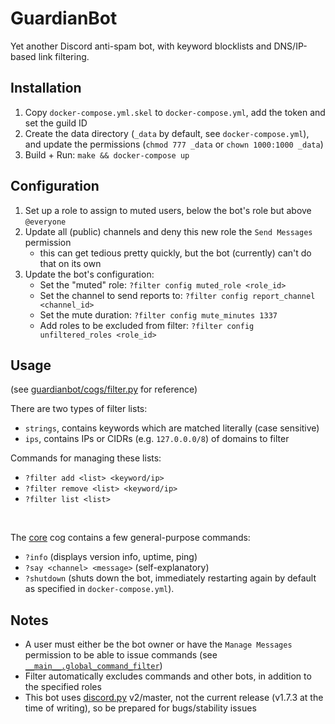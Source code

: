 # GuardianBot

Yet another Discord anti-spam bot, with keyword blocklists and DNS/IP-based link filtering.


## Installation

1. Copy `docker-compose.yml.skel` to `docker-compose.yml`, add the token and set the guild ID
2. Create the data directory (`_data` by default, see `docker-compose.yml`), and update the permissions (`chmod 777 _data` or `chown 1000:1000 _data`)
3. Build + Run: `make && docker-compose up`


## Configuration

1. Set up a role to assign to muted users, below the bot's role but above `@everyone`
2. Update all (public) channels and deny this new role the `Send Messages` permission
    - this can get tedious pretty quickly, but the bot (currently) can't do that on its own
3. Update the bot's configuration:
    - Set the "muted" role: `?filter config muted_role <role_id>`
    - Set the channel to send reports to: `?filter config report_channel <channel_id>`
    - Set the mute duration: `?filter config mute_minutes 1337`
    - Add roles to be excluded from filter: `?filter config unfiltered_roles <role_id>`


## Usage

(see [guardianbot/cogs/filter.py](./guardianbot/cogs/filter.py) for reference)

There are two types of filter lists:
- `strings`, contains keywords which are matched literally (case sensitive)
- `ips`, contains IPs or CIDRs (e.g. `127.0.0.0/8`) of domains to filter

Commands for managing these lists:
- `?filter add <list> <keyword/ip>`
- `?filter remove <list> <keyword/ip>`
- `?filter list <list>`

<br>

The [core](./guardianbot/cogs/core.py) cog contains a few general-purpose commands:
-  `?info` (displays version info, uptime, ping)
- `?say <channel> <message>` (self-explanatory)
- `?shutdown` (shuts down the bot, immediately restarting again by default as specified in `docker-compose.yml`).


## Notes
- A user must either be the bot owner or have the `Manage Messages` permission to be able to issue commands (see [`__main__.global_command_filter`](./guardianbot/__main__.py))
- Filter automatically excludes commands and other bots, in addition to the specified roles
- This bot uses [discord.py](https://github.com/Rapptz/discord.py) v2/master, not the current release (v1.7.3 at the time of writing), so be prepared for bugs/stability issues
